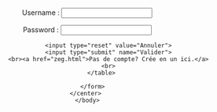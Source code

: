 <HTML>
    <head>
        <meta charset="utf-8">
        <link rel="stylesheet" type="text/css" href="style8.css">
    </head>
    <body>
        <center>
        <form method ="POST" action ="pageN/page1.html">
            <p>Username : <input type="text" name="login"></p>
            <p>Password : <input type="text" name="motdepasse"></p>
            
                <input type="reset" value="Annuler">
                <input type="submit" name="Valider">
                <br><a href="zeg.html">Pas de compte? Crée en un ici.</a>
                <br>
            </table>
                
        </form> 
    </center> 
    </body>
</HTML>
